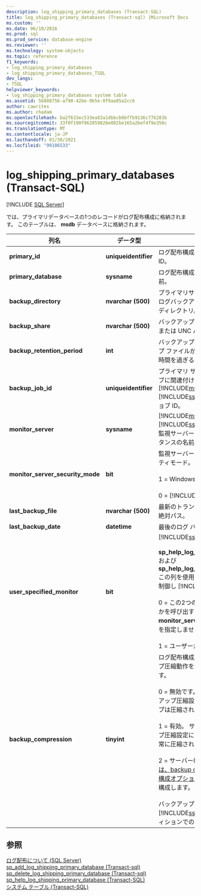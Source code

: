 ```yaml
---
description: log_shipping_primary_databases (Transact-SQL)
title: log_shipping_primary_databases (Transact-sql) |Microsoft Docs
ms.custom: ''
ms.date: 06/10/2016
ms.prod: sql
ms.prod_service: database-engine
ms.reviewer: ''
ms.technology: system-objects
ms.topic: reference
f1_keywords:
- log_shipping_primary_databases
- log_shipping_primary_databases_TSQL
dev_langs:
- TSQL
helpviewer_keywords:
- log_shipping_primary_databases system table
ms.assetid: 56888756-a798-42be-9b5e-0f9aa05a2cc6
author: cawrites
ms.author: chadam
ms.openlocfilehash: ba2f633ec533ea83a1dbbcb0bffb9136c776283b
ms.sourcegitcommit: 33f0f190f962059826e002be165a2bef4f9e350c
ms.translationtype: MT
ms.contentlocale: ja-JP
ms.lasthandoff: 01/30/2021
ms.locfileid: "99186533"
---
```

# <a name="log_shipping_primary_databases-transact-sql"></a>log_shipping_primary_databases (Transact-SQL)
[!INCLUDE [SQL Server](../../includes/applies-to-version/sqlserver.md)]

  では、プライマリデータベースの1つのレコードがログ配布構成に格納されます。 このテーブルは、 **msdb** データベースに格納されます。  
  
|列名|データ型|説明|  
|-----------------|---------------|-----------------|  
|**primary_id**|**uniqueidentifier**|ログ配布構成のプライマリデータベースの ID。|  
|**primary_database**|**sysname**|ログ配布構成のプライマリデータベースの名前。|  
|**backup_directory**|**nvarchar (500)**|プライマリサーバーからのトランザクションログバックアップファイルが格納されているディレクトリ。|  
|**backup_share**|**nvarchar (500)**|バックアップディレクトリへのネットワークまたは UNC パス。|  
|**backup_retention_period**|**int**|バックアップ ディレクトリでログ バックアップ ファイルが保持される時間 (分単位)。この時間を過ぎるとファイルは削除されます。|  
|**backup_job_id**|**uniqueidentifier**|プライマリ サーバー上のバックアップ ジョブに関連付けられている、[!INCLUDE[msCoName](../../includes/msconame-md.md)] [!INCLUDE[ssNoVersion](../../includes/ssnoversion-md.md)] エージェントのジョブ ID。|  
|**monitor_server**|**sysname**|[!INCLUDE[msCoName](../../includes/msconame-md.md)] [!INCLUDE[ssDEnoversion](../../includes/ssdenoversion-md.md)] ログ配布構成で監視サーバーとして使用されているのインスタンスの名前。|  
|**monitor_server_security_mode**|**bit**|監視サーバーへの接続に使用されるセキュリティモード。<br /><br /> 1 = Windows 認証。<br /><br /> 0 = [!INCLUDE[ssNoVersion](../../includes/ssnoversion-md.md)] 認証。|  
|**last_backup_file**|**nvarchar (500)**|最新のトランザクションログバックアップの絶対パス。|  
|**last_backup_date**|**datetime**|最後のログ バックアップ操作の日時。|  
|**user_specified_monitor**|**bit**|[!INCLUDE[ssInternalOnly](../../includes/ssinternalonly-md.md)]<br /><br /> **sp_help_log_shipping_primary_database** および **sp_help_log_shipping_secondary_primary** この列を使用して、のモニター設定の表示を制御し [!INCLUDE[ssManStudioFull](../../includes/ssmanstudiofull-md.md)] ます。<br /><br /> 0 = この2つのストアドプロシージャのいずれかを呼び出すときに、ユーザーは **\@ monitor_server** パラメーターに明示的な値を指定しませんでした。<br /><br /> 1 = ユーザーが明示的な値を指定しました。|  
|**backup_compression**|**tinyint**|ログ配布構成がサーバーレベルのバックアップ圧縮動作を上書きするかどうかを示します。<br /><br /> 0 = 無効です。 サーバーで構成されたバックアップ圧縮設定に関係なく、ログバックアップは圧縮されません。<br /><br /> 1 = 有効。 サーバーで構成されたバックアップ圧縮設定に関係なく、ログバックアップは常に圧縮されます。<br /><br /> 2 = サーバー構成を使用して、 [ビューまたは、backup compression Default サーバー構成オプション](../../database-engine/configure-windows/view-or-configure-the-backup-compression-default-server-configuration-option.md) のサーバー構成オプションを構成します。 これが既定値です。<br /><br /> バックアップの圧縮は、[!INCLUDE[ssNoVersion](../../includes/ssnoversion-md.md)] の Enterprise エディションでのみサポートされています。|  
  
## <a name="see-also"></a>参照  
 [ログ配布について &#40;SQL Server&#41;](../../database-engine/log-shipping/about-log-shipping-sql-server.md)   
 [sp_add_log_shipping_primary_database &#40;Transact-sql&#41;](../../relational-databases/system-stored-procedures/sp-add-log-shipping-primary-database-transact-sql.md)   
 [sp_delete_log_shipping_primary_database &#40;Transact-sql&#41;](../../relational-databases/system-stored-procedures/sp-delete-log-shipping-primary-database-transact-sql.md)   
 [sp_help_log_shipping_primary_database &#40;Transact-SQL&#41;](../../relational-databases/system-stored-procedures/sp-help-log-shipping-primary-database-transact-sql.md)   
 [システム テーブル &#40;Transact-SQL&#41;](../../relational-databases/system-tables/system-tables-transact-sql.md)  
  
  
